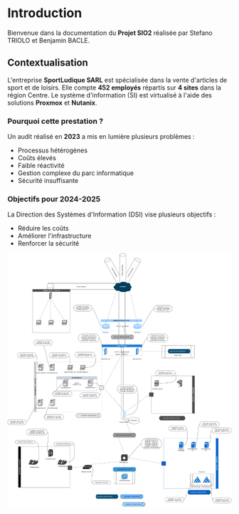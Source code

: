 # Introduction

Bienvenue dans la documentation du **Projet SIO2** réalisée par Stefano TRIOLO et Benjamin BACLE.

## Contextualisation

L'entreprise **SportLudique SARL** est spécialisée dans la vente d'articles de sport et de loisirs. Elle compte **452 employés** répartis sur **4 sites** dans la région Centre. Le système d'information (SI) est virtualisé à l'aide des solutions **Proxmox** et **Nutanix**.

### Pourquoi cette prestation ?

Un audit réalisé en **2023** a mis en lumière plusieurs problèmes :

- Processus hétérogènes
- Coûts élevés
- Faible réactivité
- Gestion complexe du parc informatique
- Sécurité insuffisante

### Objectifs pour 2024-2025

La Direction des Systèmes d'Information (DSI) vise plusieurs objectifs :

- Réduire les coûts
- Améliorer l'infrastructure
- Renforcer la sécurité

![toursnetwork](assets/images/Tours.png)